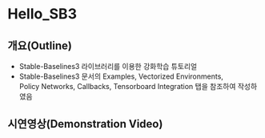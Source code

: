 <!-- Header -->
# Hello_SB3
## 개요(Outline)
- Stable-Baselines3 라이브러리를 이용한 강화학습 튜토리얼<br>
- Stable-Baselines3 문서의 Examples, Vectorized Environments, <br>
Policy Networks, Callbacks, Tensorboard Integration 탭을 참조하여 작성하였음

## 시연영상(Demonstration Video)

